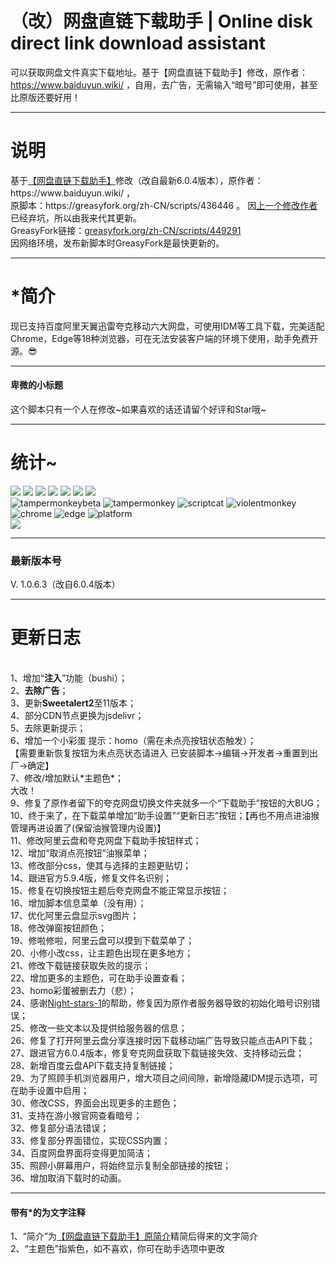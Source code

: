 # （改）网盘直链下载助手 | Online disk direct link download assistant
可以获取网盘文件真实下载地址。基于【网盘直链下载助手】修改，原作者：https://www.baiduyun.wiki/ ，自用，去广告，无需输入“暗号”即可使用，甚至比原版还要好用！

<hr><h1>说明</h1>
基于<a href="https://www.baiduyun.wiki/" rel="nofollow">【网盘直链下载助手】</a>修改（改自最新6.0.4版本），原作者：https://www.baiduyun.wiki/ ，<br>
原脚本：https://greasyfork.org/zh-CN/scripts/436446 。
因<a href="https://greasyfork.org/zh-CN/scripts/422818" rel="nofollow">上一个修改作者</a>已经弃坑，所以由我来代其更新。
<br>GreasyFork链接：<a href="https://greasyfork.org/zh-CN/scripts/449291" rel="nofollow">greasyfork.org/zh-CN/scripts/449291</a>
<br>因网络环境，发布新脚本时GreasyFork是最快更新的。
<br><hr>
<h1>*简介</h1>
现已支持百度阿里天翼迅雷夸克移动六大网盘，可使用IDM等工具下载，完美适配Chrome，Edge等18种浏览器，可在无法安装客户端的环境下使用，助手免费开源。😎
<br><hr>
<h4>卑微的小标题</h4>
这个脚本只有一个人在修改~如果喜欢的话还请留个好评和Star哦~<!--<br>如果你的“下载助手”图标需要很长时间才能显示，请进入脚本管理器编辑脚本，尝试将本脚本第28行和30行的“cdn.jsdelivr.net”替换为“fastly.jsdelivr.net”并在工具栏点击“文件→保存”，但这样会使脚本管理器无法自动检测脚本更新，所以在编辑界面下选择“设置→更新→将“检查更新”勾选并保存”即可。-->
<br><hr>
<h1>统计~</h1>
<div><img src="https://palerock.cn/node-service/images/greasyfork/stats/daily-installs/449291">  <img src="https://palerock.cn/node-service/images/greasyfork/stats/daily-updates/449291">  <img src="https://palerock.cn/node-service/images/greasyfork/stats/total-installs/449291">  <img src="https://palerock.cn/node-service/images/greasyfork/info/fan_score/449291?name=%E5%BE%97%E5%88%86&rcolor=orange">  <img src="https://palerock.cn/node-service/images/greasyfork/info/good_ratings/449291?name=%E5%A5%BD%E8%AF%84&rcolor=darkcyan">  <img src="https://palerock.cn/node-service/images/greasyfork/views-info/449291">  <img src="https://palerock.cn/node-service/images/greasyfork/info/license/449291?name=%E8%AE%B8%E5%8F%AF%E8%AF%81&rcolor=blueviolet"></div>

<div><img src="https://img.shields.io/badge/TamperMonkeyBeta 篡改猴测试版-v4.19.6183-red.svg" alt="tampermonkeybeta">  <img src="https://img.shields.io/badge/TamperMonkey 篡改猴-v4.18.1-brightgreen.svg" alt="tampermonkey">  <img src="https://img.shields.io/badge/ScriptCat 脚本猫-0.12.0-blue.svg" alt="scriptcat">  <img src="https://img.shields.io/badge/Violentmonkey 暴力猴-v2.14.0-brown.svg" alt="violentmonkey"></div>

<div><img src="https://img.shields.io/badge/Google Chrome-≥76.0-yellow.svg" alt="chrome">  <img src="https://img.shields.io/badge/Microsoft Edge-≥88.0-blue.svg" alt="edge">  <img src="https://img.shields.io/badge/支持平台-Windows%20%7C%20Mac%20%7C%20Linux%20%7C%20Android-blueviolet.svg" alt="platform"></div>
<img src="https://api.star-history.com/svg?repos=hmjz100/Online-disk-direct-link-download-assistant&type=Date"></img>
<br><hr>
<h3>最新版本号</h3>
V. 1.0.6.3（改自6.0.4版本）
<br><hr>
<h1>更新日志</h1>
<br>1、增加“<b>注入</b>”功能（bushi）；
<br>2、<b>去除广告</b>；
<br>3、更新<b>Sweetalert2</b>至11版本；
<br>4、部分CDN节点更换为jsdelivr；
<br>5、去除更新提示；
<br>6、增加一个小彩蛋 提示：homo（需在未点亮按钮状态触发）；<br>【需要重新恢复按钮为未点亮状态请进入 已安装脚本->编辑->开发者->重置到出厂->确定】
<br>7、修改/增加默认*主题色*；
<br>大改！
<br>9、修复了原作者留下的夸克网盘切换文件夹就多一个“下载助手”按钮的大BUG；
<br>10、终于来了，在下载菜单增加“助手设置”“更新日志”按钮；【再也不用点进油猴管理再进设置了(保留油猴管理内设置)】
<br>11、修改阿里云盘和夸克网盘下载助手按钮样式；
<br>12、增加“取消点亮按钮”油猴菜单；
<br>13、修改部分css，使其与选择的主题更贴切；
<br>14、跟进官方5.9.4版，修复文件名识别；
<br>15、修复在切换按钮主题后夸克网盘不能正常显示按钮；
<br>16、增加脚本信息菜单（没有用）；
<br>17、优化阿里云盘显示svg图片；
<br>18、修改弹窗按钮颜色；
<br>19、修啦修啦，阿里云盘可以摸到下载菜单了；
<br>20、小修小改css，让主题色出现在更多地方；
<br>21、修改下载链接获取失败的提示；
<br>22、增加更多的主题色，可在助手设置查看；
<br>23、homo彩蛋被删去力（悲）；
<br>24、感谢<a href="https://githubfast.com/Night-stars-1">Night-stars-1</a>的帮助，修复因为原作者服务器导致的初始化暗号识别错误；
<br>25、修改一些文本以及提供给服务器的信息；
<br>26、修复了打开阿里云盘分享连接时因下载移动端广告导致只能点击API下载；
<br>27、跟进官方6.0.4版本，修复夸克网盘获取下载链接失效、支持移动云盘；
<br>28、新增百度云盘API下载支持复制链接；
<br>29、为了照顾手机浏览器用户，增大项目之间间隙，新增隐藏IDM提示选项，可在助手设置中启用；
<br>30、修改CSS，界面会出现更多的主题色；
<br>31、支持在游小猴官网查看暗号；
<br>32、修复部分语法错误；
<br>33、修复部分界面错位，实现CSS内置；
<br>34、百度网盘界面将变得更加简洁；
<br>35、照顾小屏幕用户，将始终显示复制全部链接的按钮；
<br>36、增加取消下载时的动画。
<br><hr>
<h4>带有*的为文字注释</h4>
1、“简介”为<a href="https://greasyfork.org/zh-CN/scripts/436446" rel="nofollow">【网盘直链下载助手】原简介</a>精简后得来的文字简介
<br>2、“主题色”指紫色，如不喜欢，你可在助手选项中更改
